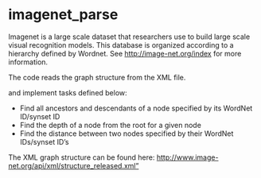 # imagenet_parse
Imagenet is a large scale dataset that researchers use to build large scale visual recognition models. 
This database is organized according to a hierarchy defined by Wordnet. 
See http://image-net.org/index for more information.   

The code reads the graph structure from the XML file.

and implement tasks defined below:   

* Find all ancestors and descendants of a node specified by its WordNet ID/synset ID 
* Find the depth of a node from the root for a given node 
* Find the distance between two nodes specified by their WordNet IDs/synset ID’s   

The XML graph structure can be found here: http://www.image-net.org/api/xml/structure_released.xml”
